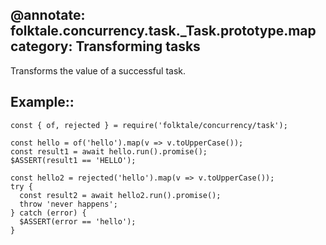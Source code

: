 @annotate: folktale.concurrency.task._Task.prototype.map
category: Transforming tasks
---

Transforms the value of a successful task.


## Example::

    const { of, rejected } = require('folktale/concurrency/task');
    
    const hello = of('hello').map(v => v.toUpperCase());
    const result1 = await hello.run().promise();
    $ASSERT(result1 == 'HELLO');
    
    const hello2 = rejected('hello').map(v => v.toUpperCase());
    try {
      const result2 = await hello2.run().promise();
      throw 'never happens';
    } catch (error) {
      $ASSERT(error == 'hello');
    }

